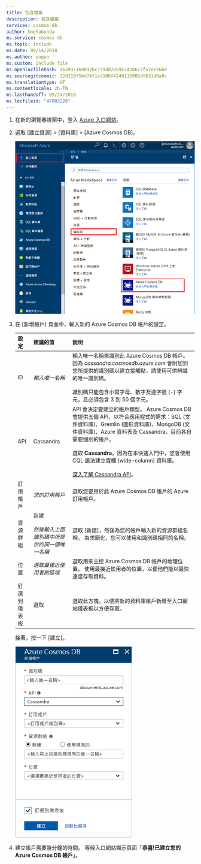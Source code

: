 ```yaml
---
title: 包含檔案
description: 包含檔案
services: cosmos-db
author: SnehaGunda
ms.service: cosmos-db
ms.topic: include
ms.date: 09/14/2018
ms.author: sngun
ms.custom: include file
ms.openlocfilehash: a63937169097bc779dd285957420617f57ee76be
ms.sourcegitcommit: 32d218f5bd74f1cd106f4248115985df631d0a8c
ms.translationtype: HT
ms.contentlocale: zh-TW
ms.lasthandoff: 09/24/2018
ms.locfileid: "47002226"
---
```

1. 在新的瀏覽器視窗中，登入 [Azure 入口網站](https://portal.azure.com/)。

2. 選取 [建立資源] > [資料庫] > [Azure Cosmos DB]。
   
   ![Azure 入口網站資料庫窗格](./media/cosmos-db-create-dbaccount-cassandra/create-nosql-db-databases-json-tutorial-1.png)

3. 在 [新增帳戶] 頁面中，輸入新的 Azure Cosmos DB 帳戶的設定。 
 
    設定|建議的值|說明
    ---|---|---
    ID|*輸入唯一名稱*|輸入唯一名稱來識別此 Azure Cosmos DB 帳戶。 因為 *cassandra.cosmosdb.azure.com* 會附加到您所提供的識別碼以建立接觸點，請使用可供辨識的唯一識別碼。<br><br>識別碼只能包含小寫字母、數字及連字號 (-) 字元，且必須包含 3 到 50 個字元。
    API|Cassandra|API 會決定要建立的帳戶類型。 Azure Cosmos DB 會提供五個 API，以符合應用程式的需求︰SQL (文件資料庫)、Gremlin (圖形資料庫)、MongoDB (文件資料庫)、Azure 資料表及 Cassandra，目前各自需要個別的帳戶。 <br><br>選取 **Cassandra**，因為在本快速入門中，您會使用 CQL 語法建立寬欄 (wide-column) 資料庫。<br><br>[深入了解 Cassandra API](../articles/cosmos-db/cassandra-introduction.md)。|
    訂用帳戶|*您的訂用帳戶*|選取您要用於此 Azure Cosmos DB 帳戶的 Azure 訂用帳戶。 
    資源群組|新建<br><br>*然後輸入上面識別碼中所提供的同一個唯一名稱*|選取 [新建]，然後為您的帳戶輸入新的資源群組名稱。 為求簡化，您可以使用和識別碼相同的名稱。 
    位置|*選取最接近使用者的區域*|選取用來主控 Azure Cosmos DB 帳戶的地理位置。 使用最接近使用者的位置，以便他們能以最快速度存取資料。
    釘選到儀表板 | 選取 | 選取此方塊，以便將新的資料庫帳戶新增至入口網站儀表板以方便存取。

    接著，按一下 [建立]。

    ![Azure Cosmos DB 的新帳戶頁面](./media/cosmos-db-create-dbaccount-cassandra/azure-cosmos-db-create-new-account.png)

4. 建立帳戶需要幾分鐘的時間。 等候入口網站顯示頁面「**恭喜!已建立您的 Azure Cosmos DB 帳戶**」。

